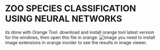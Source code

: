 # ZOO SPECIES CLASSIFICATION USING NEURAL NETWORKS
its done with Orange Tool.
download and install orange tool latest version for the windows, then open this file in orange.
![image](https://github.com/user-attachments/assets/890b5d9d-0d05-4df2-a600-e20400d4cfb1)
you need to install image extensions in orange inorder to see the results in image viewer.
